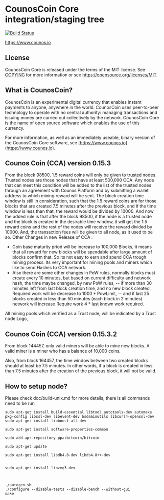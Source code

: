 CounosCoin Core integration/staging tree
=====================================

[![Build Status](https://travis-ci.org/counoscoin-project/counoscoin.svg?branch=master)](https://travis-ci.org/counoscoin-project/counoscoin)

https://www.counos.io

License
-------

CounosCoin Core is released under the terms of the MIT license. See [COPYING](COPYING) for more
information or see https://opensource.org/licenses/MIT.

What is CounosCoin?
----------------

CounosCoin is an experimental digital currency that enables instant payments to
anyone, anywhere in the world. CounosCoin uses peer-to-peer technology to operate
with no central authority: managing transactions and issuing money are carried
out collectively by the network. CounosCoin Core is the name of open source
software which enables the use of this currency.

For more information, as well as an immediately useable, binary version of
the CounosCoin Core software, see [https://www.counos.io](https://www.counos.io).


Counos Coin (CCA) version 0.15.3 
--------------------------------
From the block 98500, 1.5 reward coins will only be given to trusted nodes.
Trusted nodes are those nodes that have at least 500,000 CCA.
Any node that can meet this condition will be added to the list of the trusted nodes through an agreement with Counos Platform and by submitting a wallet address to which mining reward will be sent.
The block creation time window is still in consideration, such that the 1.5 reward coins are for those blocks that are created 7.5 minutes after the previous block, and if the time window is less than that, the reward would be divided by 10000. And now the added rule is that after the block 98500, if the node is a trusted node and the block is created in the desirable time window, it will get the 1.5 reward coins and the rest of the nodes will receive the reward divided by 10000.
And, the transaction fees will be given to all node, as it used to be so.
Other Changes in new Release of CCA :
- Coin base maturity priod  will be increase to 100,000 Blocks, it means that all reward for new blocks will be spendable after large amount of blocks confirm that. So its not easy to earn and spend CCA trough mining process. Its very important for mining pools and miners which like to send Hashes to CCA network.
- Also there are some other changes in PoW rules, normally blocks must create every 10 minutes, but based on current difficulty and network hash, the time maybe changed, by new PoW rules, 
  -- if more than 30 minutes left from last block  creation time, and no new block created, Required work will be decrease to 1000 * PowLimit, 
  -- and if last 25 blocks created in less than 50 minutes (‌each block in 2 minutes) network will increase Require work 4 * last known work required. 

All mining pools which verified as a Trust node, will be indicated by a Trust node Logo, 

Counos Coin (CCA) version 0.15.3.2
----------------------------------

From block 144457, only valid miners will be able to mine new blocks. A valid miner is a miner who has a balance of 10,000 coins.

Also, from block 164457, the time window between two created blocks should at least be 7.5 minutes. In other words, if a block is created in less than 7.5 minutes after the creation of the previous block, it will not be valid.


How to setup node?
----------------

Please check doc/build-unix.md for more details, there is all commands need to be run

  	sudo apt-get install build-essential libtool autotools-dev automake pkg-config libssl-dev libevent-dev bsdmainutils libcurl4-openssl-dev
 	sudo apt-get install libboost-all-dev
	
  	sudo apt-get install software-properties-common
	
	sudo add-apt-repository ppa:bitcoin/bitcoin
	
	sudo apt-get update
	
	sudo apt-get install libdb4.8-dev libdb4.8++-dev
	

	sudo apt-get install libzmq3-dev



	./autogen.sh
	./configure --disable-tests --disable-bench --without-gui
	make


